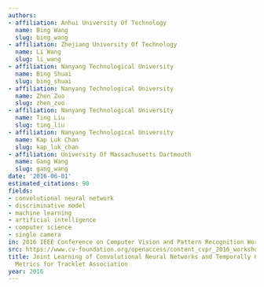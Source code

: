 ```yaml
---
authors:
- affiliation: Anhui University Of Technology
  name: Bing Wang
  slug: bing_wang
- affiliation: Zhejiang University Of Technology
  name: Li Wang
  slug: li_wang
- affiliation: Nanyang Technological University
  name: Bing Shuai
  slug: bing_shuai
- affiliation: Nanyang Technological University
  name: Zhen Zuo
  slug: zhen_zuo
- affiliation: Nanyang Technological University
  name: Ting Liu
  slug: ting_liu
- affiliation: Nanyang Technological University
  name: Kap Luk Chan
  slug: kap_luk_chan
- affiliation: University Of Massachusetts Dartmouth
  name: Gang Wang
  slug: gang_wang
date: '2016-06-01'
estimated_citations: 90
fields:
- convolutional neural network
- discriminative model
- machine learning
- artificial intelligence
- computer science
- single camera
in: 2016 IEEE Conference on Computer Vision and Pattern Recognition Workshops (CVPRW)
src: https://www.cv-foundation.org/openaccess/content_cvpr_2016_workshops/w12/papers/Wang_Joint_Learning_of_CVPR_2016_paper.pdf
title: Joint Learning of Convolutional Neural Networks and Temporally Constrained
  Metrics for Tracklet Association
year: 2016
---
```

